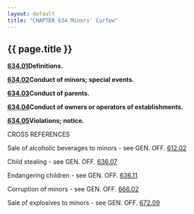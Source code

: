 ```yaml
---
layout: default
title: "CHAPTER 634 Minors' Curfew"
---
```


{{ page.title }}
----------------


  [**634.01**](301aec78.html)**Definitions.**

  [**634.02**](302ed216.html)**Conduct of minors; special events.**

  [**634.03**](303979a1.html)**Conduct of parents.**

  [**634.04**](304124df.html)**Conduct of owners or operators of establishments.**

  [**634.05**](3046bdef.html)**Violations; notice.**

CROSS REFERENCES

Sale of alcoholic beverages to minors - see GEN. OFF. [612.02](2b17f788.html)

Child stealing - see GEN. OFF. [636.07](30eeb3c4.html)

Endangering children - see GEN. OFF. [636.11](31211d5d.html)

Corruption of minors - see GEN. OFF. [666.02](366e6a0c.html)

Sale of explosives to minors - see GEN. OFF. [672.09](38314330.html)